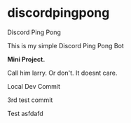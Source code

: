 # discordpingpong
Discord Ping Pong


This is my simple Discord Ping Pong Bot


**Mini Project.**

Call him larry. Or don't. It doesnt care. 

Local Dev Commit

3rd test commit

Test
asfdafd